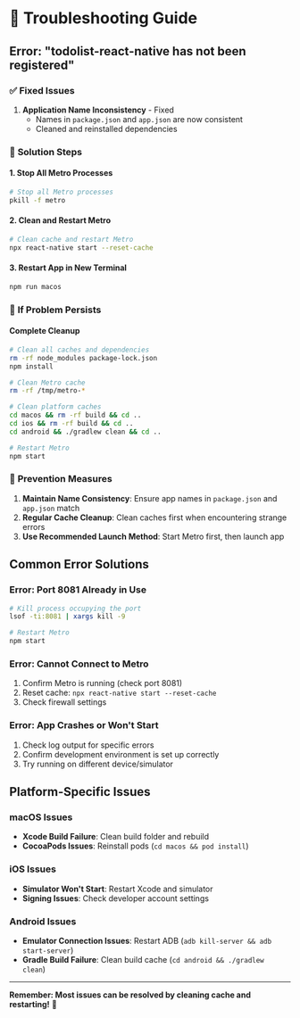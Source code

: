 # 🚨 Troubleshooting Guide

## Error: "todolist-react-native has not been registered"

### ✅ **Fixed Issues**

1. **Application Name Inconsistency** - Fixed
   - Names in `package.json` and `app.json` are now consistent
   - Cleaned and reinstalled dependencies

### 🚀 **Solution Steps**

#### 1. Stop All Metro Processes
```bash
# Stop all Metro processes
pkill -f metro
```

#### 2. Clean and Restart Metro
```bash
# Clean cache and restart Metro
npx react-native start --reset-cache
```

#### 3. Restart App in New Terminal
```bash
npm run macos
```

### 🔧 **If Problem Persists**

#### Complete Cleanup
```bash
# Clean all caches and dependencies
rm -rf node_modules package-lock.json
npm install

# Clean Metro cache
rm -rf /tmp/metro-*

# Clean platform caches
cd macos && rm -rf build && cd ..
cd ios && rm -rf build && cd ..
cd android && ./gradlew clean && cd ..

# Restart Metro
npm start
```

### 📝 **Prevention Measures**

1. **Maintain Name Consistency**: Ensure app names in `package.json` and `app.json` match
2. **Regular Cache Cleanup**: Clean caches first when encountering strange errors
3. **Use Recommended Launch Method**: Start Metro first, then launch app

## Common Error Solutions

### Error: Port 8081 Already in Use
```bash
# Kill process occupying the port
lsof -ti:8081 | xargs kill -9

# Restart Metro
npm start
```

### Error: Cannot Connect to Metro
1. Confirm Metro is running (check port 8081)
2. Reset cache: `npx react-native start --reset-cache`
3. Check firewall settings

### Error: App Crashes or Won't Start
1. Check log output for specific errors
2. Confirm development environment is set up correctly
3. Try running on different device/simulator

## Platform-Specific Issues

### macOS Issues
- **Xcode Build Failure**: Clean build folder and rebuild
- **CocoaPods Issues**: Reinstall pods (`cd macos && pod install`)

### iOS Issues
- **Simulator Won't Start**: Restart Xcode and simulator
- **Signing Issues**: Check developer account settings

### Android Issues
- **Emulator Connection Issues**: Restart ADB (`adb kill-server && adb start-server`)
- **Gradle Build Failure**: Clean build cache (`cd android && ./gradlew clean`)

---

**Remember: Most issues can be resolved by cleaning cache and restarting!** 🔄